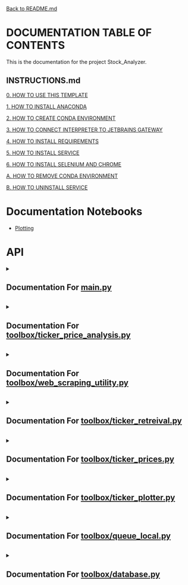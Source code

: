 [Back to README.md](/README.md)

# DOCUMENTATION TABLE OF CONTENTS #

This is the documentation for the project Stock_Analyzer.

## INSTRUCTIONS.md ##

[0. HOW TO USE THIS TEMPLATE](/docs/INSTRUCTIONS.md#0-how-to-use-this-template)

[1. HOW TO INSTALL ANACONDA](/docs/INSTRUCTIONS.md#1-how-to-install-anaconda)

[2. HOW TO CREATE CONDA ENVIRONMENT](/docs/INSTRUCTIONS.md#2-how-to-create-conda-environment)

[3. HOW TO CONNECT INTERPRETER TO JETBRAINS GATEWAY](/docs/INSTRUCTIONS.md#3-how-to-connect-interpreter-to-jetbrains-gateway)

[4. HOW TO INSTALL REQUIREMENTS](/docs/INSTRUCTIONS.md#4-how-to-install-requirements)

[5. HOW TO INSTALL SERVICE](/docs/INSTRUCTIONS.md#5-how-to-install-service)

[6. HOW TO INSTALL SELENIUM AND CHROME](/docs/INSTRUCTIONS.md#6-how-to-install-selenium-and-chrome)

[A. HOW TO REMOVE CONDA ENVIRONMENT](/docs/INSTRUCTIONS.md#a-how-to-remove-conda-environment)

[B. HOW TO UNINSTALL SERVICE](/docs/INSTRUCTIONS.md#b-how-to-uninstall-service)

# Documentation Notebooks #

 - [Plotting](/documentation/Plotting.ipynb)

# API #


<details>
<summary>

## Documentation For [main.py](/docs/MAIN.md)

</summary>


 <details>
<summary>

### > [function main](/docs/MAIN.md#function-main) 



</summary>

[def main():](./../main.py#L25) 



</details>

<br></details>


<details>
<summary>

## Documentation For [toolbox/ticker_price_analysis.py](/docs/TOOLBOX-TICKER_PRICE_ANALYSIS.md)

</summary>


 <details>
<summary>

### > [function set_storage_path](/docs/TOOLBOX-TICKER_PRICE_ANALYSIS.md#function-set_storage_path) 



</summary>

[def set_storage_path(database_path: str, make_dir=False):](./../toolbox/ticker_price_analysis.py#L8) 

Note


```python
    This function is used to set the path to the database. The database is a
```

Param


```python
    database_path: str
        Path to the database
    make_dir: bool
        If True, create the directory if it does not exist
```

Return


```python
    None
```

Example


```python
    from toolbox import ticker_price_analysis
    ticker_price_analysis.set_storage_path('~/Desktop/database', make_dir=True)
```



</details>


 <details>
<summary>

### > [function diff](/docs/TOOLBOX-TICKER_PRICE_ANALYSIS.md#function-diff) 



</summary>

[def diff(df: pd.DataFrame):](./../toolbox/ticker_price_analysis.py#L39) 

Note


```python
    This function is used to get the difference between the price of each datetime
```

Param


```python
ters
    ----------
    df: pd.DataFrame
        Dataframe with datetime index and columns of prices
```

Return


```python
    diff_df: pd.DataFrame
        Dataframe with datetime index and columns of differences in prices
```

Example


```python
    from toolbox import ticker_price_analysis
    import pandas as pd
    df = pd.DataFrame({'price': [1, 2, 3, 4, 5]}, index=pd.date_range('2020-01-01', periods=5, freq='1min'))
    velocity_df = ticker_price_analysis.diff(df)
    print(velocity_df)
```



</details>


 <details>
<summary>

### > [function get_pct_change](/docs/TOOLBOX-TICKER_PRICE_ANALYSIS.md#function-get_pct_change) 



</summary>

[def get_pct_change(df: pd.DataFrame):](./../toolbox/ticker_price_analysis.py#L74) 

Note


```python
    This function is used to get the percent change between the price of each datetime
```

Param


```python
ters
    ----------
    df: pd.DataFrame
        Dataframe with datetime index and columns of prices
```

Return


```python
    pct_change_df: pd.DataFrame
        Dataframe with datetime index and columns of percent change in prices
```

Example


```python
    from toolbox import ticker_price_analysis
    import pandas as pd
    df = pd.DataFrame({'price': [1, 2, 3, 4, 5]}, index=pd.date_range('2020-01-01', periods=5, freq='1min'))
    pct_change_trend = ticker_price_analysis.get_pct_change(df)
    print(pct_change_trend)
```



</details>


 <details>
<summary>

### > [function get_velocity](/docs/TOOLBOX-TICKER_PRICE_ANALYSIS.md#function-get_velocity) 



</summary>

[def get_velocity(ticker: str, start_date=None, end_date=None, cooldown=True, database_only=False, interval="1d"):](./../toolbox/ticker_price_analysis.py#L110) 

Note


```python
    This function is used to get the velocity of the ticker
```

Param


```python
ters
    ----------
    ticker: str
        Ticker symbol

    start_date: datetime.datetime
        Start date of the data

    end_date: datetime.datetime
        End date of the data

    cooldown: bool
        If True, wait 1 second between each request to the API

    database_only: bool
        If True, only use the database, do not make any requests to the API
```

Return


```python
    velocity_df: pd.DataFrame
        Dataframe with datetime index and columns of velocity
```

Example


```python
    from toolbox import ticker_price_analysis
    velocity_df = ticker_price_analysis.get_velocity('AAPL')
    print(velocity_df)
```



</details>


 <details>
<summary>

### > [function get_acceleration](/docs/TOOLBOX-TICKER_PRICE_ANALYSIS.md#function-get_acceleration) 



</summary>

[def get_acceleration(ticker: str, start_date=None, end_date=None, cooldown=True, database_only=False, interval="1d"):](./../toolbox/ticker_price_analysis.py#L151) 

Note


```python
    This function is used to get the acceleration of the ticker
```

Param


```python
ters
    ----------
    ticker: str
        Ticker symbol

    start_date: datetime.datetime
        Start date of the data

    end_date: datetime.datetime
        End date of the data

    cooldown: bool
        If True, wait 1 second between each request to the API

    database_only: bool
        If True, only use the database, do not make any requests to the API
```

Return


```python
    acceleration_df: pd.DataFrame
        Dataframe with datetime index and columns of acceleration
```

Example


```python
    from toolbox import ticker_price_analysis
    acceleration_df = ticker_price_analysis.get_acceleration('AAPL')
    print(acceleration_df)
```



</details>


 <details>
<summary>

### > [function get_jerk](/docs/TOOLBOX-TICKER_PRICE_ANALYSIS.md#function-get_jerk) 



</summary>

[def get_jerk(ticker: str, start_date=None, end_date=None, cooldown=True, database_only=False, interval="1d"):](./../toolbox/ticker_price_analysis.py#L192) 

Note


```python
    This function is used to get the jerk of the ticker
```

Param


```python
ters
    ----------
    ticker: str
        Ticker symbol

    start_date: datetime.datetime
        Start date of the data

    end_date: datetime.datetime
        End date of the data

    cooldown: bool
        If True, wait 1 second between each request to the API

    database_only: bool
        If True, only use the database, do not make any requests to the API
```

Return


```python
    jerk_df: pd.DataFrame
        Dataframe with datetime index and columns of jerk
```

Example


```python
    from toolbox import ticker_price_analysis
    jerk_df = ticker_price_analysis.get_jerk('AAPL')
    print(jerk_df)
```



</details>


 <details>
<summary>

### > [function get_pct_change_velocity](/docs/TOOLBOX-TICKER_PRICE_ANALYSIS.md#function-get_pct_change_velocity) 



</summary>

[def get_pct_change_velocity(ticker: str, start_date=None, end_date=None, cooldown=True, database_only=False, interval="1d"):](./../toolbox/ticker_price_analysis.py#L233) 

Note


```python
    This function is used to get the percent change velocity of the ticker
```

Param


```python
ters
    ----------
    ticker: str
        Ticker symbol

    start_date: datetime.datetime
        Start date of the data

    end_date: datetime.datetime
        End date of the data

    cooldown: bool
        If True, wait 1 second between each request to the API

    database_only: bool
        If True, only use the database, do not make any requests to the API
```

Return


```python
    pct_change_velocity_df: pd.DataFrame
        Dataframe with datetime index and columns of percent change velocity
```

Example


```python
    from toolbox import ticker_price_analysis
    pct_change_velocity_df = ticker_price_analysis.get_pct_change_velocity('AAPL')
    print(pct_change_velocity_df)
```



</details>


 <details>
<summary>

### > [function get_pct_change_acceleration](/docs/TOOLBOX-TICKER_PRICE_ANALYSIS.md#function-get_pct_change_acceleration) 



</summary>

[def get_pct_change_acceleration(ticker: str, start_date=None, end_date=None, cooldown=True, database_only=False, interval="1d"):](./../toolbox/ticker_price_analysis.py#L274) 

Note


```python
    This function is used to get the percent change acceleration of the ticker
```

Param


```python
ters
    ----------
    ticker: str
        Ticker symbol
    start_date: datetime.datetime
        Start date of the data
    end_date: datetime.datetime
        End date of the data
    cooldown: bool
        If True, wait 1 second between each request to the API
    database_only: bool
        If True, only use the database, do not make any requests to the API
```

Return


```python
    pct_change_acceleration_df: pd.DataFrame
        Dataframe with datetime index and columns of percent change acceleration
```

Example


```python
    from toolbox import ticker_price_analysis
    pct_change_acceleration_df = ticker_price_analysis.get_pct_change_acceleration('AAPL')
    print(pct_change_acceleration_df)
```



</details>


 <details>
<summary>

### > [function get_pct_change_jerk](/docs/TOOLBOX-TICKER_PRICE_ANALYSIS.md#function-get_pct_change_jerk) 



</summary>

[def get_pct_change_jerk(ticker: str, start_date=None, end_date=None, cooldown=True, database_only=False, interval="1d"):](./../toolbox/ticker_price_analysis.py#L311) 

Note


```python
    This function is used to get the percent change jerk of the ticker
```

Param


```python
ters
    ----------
    ticker: str
        Ticker symbol
    start_date: datetime.datetime
        Start date of the data
    end_date: datetime.datetime
        End date of the data
    cooldown: bool
        If True, wait 1 second between each request to the API
    database_only: bool
        If True, only use the database, do not make any requests to the API
```

Return


```python
    pct_change_jerk_df: pd.DataFrame
        Dataframe with datetime index and columns of percent change jerk
```

Example


```python
    from toolbox import ticker_price_analysis
    pct_change_jerk_df = ticker_price_analysis.get_pct_change_jerk('AAPL')
    print(pct_change_jerk_df)
```



</details>


 <details>
<summary>

### > [function interpolate](/docs/TOOLBOX-TICKER_PRICE_ANALYSIS.md#function-interpolate) 



</summary>

[def interpolate(trend, resample='D', create_dates_column=False):](./../toolbox/ticker_price_analysis.py#L348) 

Note


```python
    This function is used to interpolate the dataframe. It will interpolate the dataframe based upon the resample.
    This function is an alias for toolbox.ticker_prices.interpolate
```

Param


```python
ters
    ----------
    trend: pd.DataFrame
        Dataframe to interpolate
    resample: str
        Resample the dataframe to this frequency
        'H' = Hourly
        'D' = Daily
```

Return


```python
    trend: pd.DataFrame
        Interpolated dataframe
```

Example


```python
    from toolbox import ticker_prices
    df = ticker_prices.get_ticker_historical_trend('AAPL', start_date=datetime.datetime(2020, 1, 1), end_date=datetime.datetime(2020, 1, 2))
    df = ticker_prices.interpolate(df)
    print(df)
```



</details>


 <details>
<summary>

### > [function average](/docs/TOOLBOX-TICKER_PRICE_ANALYSIS.md#function-average) 



</summary>

[def average(df: pd.DataFrame):](./../toolbox/ticker_price_analysis.py#L378) 

Note


```python
    This function is used to get the average of the dataframe
```

Param


```python
ters
    ----------
    df: pd.DataFrame
        Dataframe with datetime index and columns of percent change
```

Return


```python
    average_df: pd.DataFrame
        Dataframe with datetime index and columns of average
```

Example


```python
    from toolbox import ticker_price_analysis
    df = ticker_prices.get_ticker_historical_trend('AAPL')
    average_df = ticker_price_analysis.average(df)
    print(average_df)
```



</details>


 <details>
<summary>

### > [function standard_deviation](/docs/TOOLBOX-TICKER_PRICE_ANALYSIS.md#function-standard_deviation) 



</summary>

[def standard_deviation(df: pd.DataFrame, sample=True):](./../toolbox/ticker_price_analysis.py#L413) 

Note


```python
    This function is used to get the standard deviation of the dataframe
```

Param


```python
ters
    ----------
    df: pd.DataFrame
        Dataframe with datetime index and columns of percent change
    sample: bool
        If True, use sample standard deviation, else use population standard deviation
```

Return


```python
    standard_deviation_df: pd.DataFrame
        Dataframe with datetime index and columns of standard deviation
```

Example


```python
    from toolbox import ticker_price_analysis
    df = ticker_prices.get_ticker_historical_trend('AAPL')
    standard_deviation_df = ticker_price_analysis.standard_deviation(df)
    print(standard_deviation_df)
```



</details>


 <details>
<summary>

### > [function max](/docs/TOOLBOX-TICKER_PRICE_ANALYSIS.md#function-max) 



</summary>

[def max(df: pd.DataFrame):](./../toolbox/ticker_price_analysis.py#L450) 

Note


```python
    This function is used to get the max of the dataframe
```

Param


```python
ters
    ----------
    df: pd.DataFrame
        Dataframe with datetime index and columns of percent change
```

Return


```python
    max_df: pd.DataFrame
        Dataframe with datetime index and columns of max
```

Example


```python
    from toolbox import ticker_price_analysis
    df = ticker_prices.get_ticker_historical_trend('AAPL')
    max_df = ticker_price_analysis.max(df)
    print(max_df)
```



</details>


 <details>
<summary>

### > [function min](/docs/TOOLBOX-TICKER_PRICE_ANALYSIS.md#function-min) 



</summary>

[def min(df: pd.DataFrame):](./../toolbox/ticker_price_analysis.py#L485) 

Note


```python
    This function is used to get the min of the dataframe
```

Param


```python
ters
    ----------
    df: pd.DataFrame
        Dataframe with datetime index and columns of percent change
```

Return


```python
    min_df: pd.DataFrame
        Dataframe with datetime index and columns of min
```

Example


```python
    from toolbox import ticker_price_analysis
    df = ticker_prices.get_ticker_historical_trend('AAPL')
    min_df = ticker_price_analysis.min(df)
    print(min_df)
```



</details>


 <details>
<summary>

### > [function skew](/docs/TOOLBOX-TICKER_PRICE_ANALYSIS.md#function-skew) 



</summary>

[def skew(df: pd.DataFrame):](./../toolbox/ticker_price_analysis.py#L520) 

Note


```python
    This function is used to get the skew of the dataframe.
    For each skew variable:
    skew = 0: normally distributed
    skew < 0: more weight in the right tail of the distribution
    skew > 0: more weight in the left tail of the distribution

    For instance, a skew of -0.35 means that there is more weight in the right tail of the distribution.
```

Param


```python
ters
    ----------
    df: pd.DataFrame
        Dataframe with datetime index and columns of percent change
```

Return


```python
    skew_df: pd.DataFrame
        Dataframe with datetime index and columns of skew.
```

Example


```python
    from toolbox import ticker_price_analysis
    df = ticker_prices.get_ticker_historical_trend('AAPL')
    skew_df = ticker_price_analysis.skew(df)
    print(skew_df)
```



</details>


 <details>
<summary>

### > [function rolling_mean](/docs/TOOLBOX-TICKER_PRICE_ANALYSIS.md#function-rolling_mean) 



</summary>

[def rolling_mean(df: pd.DataFrame, window:int = 12):](./../toolbox/ticker_price_analysis.py#L562) 

Note


```python
    This function is used to get the rolling mean of the dataframe
```

Param


```python
ters
    ----------
    df: pd.DataFrame
        Dataframe with datetime index and columns of percent change
    window: int
        The number of periods to use for calculating the statistic
```

Return


```python
    rolling_mean_df: pd.DataFrame
        Dataframe with datetime index and columns of rolling mean
```

Example


```python
    from toolbox import ticker_price_analysis
    df = ticker_prices.get_ticker_historical_trend('AAPL')
    rolling_mean_df = ticker_price_analysis.rolling_mean(df)
    print(rolling_mean_df)
```



</details>


 <details>
<summary>

### > [function rolling_std](/docs/TOOLBOX-TICKER_PRICE_ANALYSIS.md#function-rolling_std) 



</summary>

[def rolling_std(df: pd.DataFrame, window:int = 12):](./../toolbox/ticker_price_analysis.py#L590) 

Note


```python
    This function is used to get the rolling standard deviation of the dataframe
```

Param


```python
ters
    ----------
    df: pd.DataFrame
        Dataframe with datetime index and columns of percent change
    window: int
        The number of periods to use for calculating the statistic
```

Return


```python
    rolling_std_df: pd.DataFrame
        Dataframe with datetime index and columns of rolling standard deviation
```

Example


```python
    from toolbox import ticker_price_analysis
    df = ticker_prices.get_ticker_historical_trend('AAPL')
    rolling_std_df = ticker_price_analysis.rolling_std(df)
    print(rolling_std_df)
```



</details>


 <details>
<summary>

### > [function df_log](/docs/TOOLBOX-TICKER_PRICE_ANALYSIS.md#function-df_log) 



</summary>

[def df_log(df: pd.DataFrame):](./../toolbox/ticker_price_analysis.py#L618) 

Note


```python
    This function is used to get the log of the dataframe
```

Param


```python
ters
    ----------
    df: pd.DataFrame
        Dataframe with datetime index and columns of percent change
```

Return


```python
    df_log: pd.DataFrame
        Dataframe with datetime index and columns of log
```

Example


```python
    from toolbox import ticker_price_analysis
    df = ticker_prices.get_ticker_historical_trend('AAPL')
    df_log = ticker_price_analysis.df_log(df)
    print(df_log)
```



</details>


 <details>
<summary>

### > [function get_stationary_trend](/docs/TOOLBOX-TICKER_PRICE_ANALYSIS.md#function-get_stationary_trend) 



</summary>

[def get_stationary_trend(df: pd.DataFrame, window: int = 12):](./../toolbox/ticker_price_analysis.py#L645) 

Note


```python
    This function is used to get the stationary trend of the dataframe
```

Param


```python
ters
    ----------
    df: pd.DataFrame
        Dataframe with datetime index and columns of percent change
    window: int
        The number of periods to use for calculating the statistic
```

Return


```python
    stationary_trend_df: pd.DataFrame
        Dataframe with datetime index and columns of stationary trend
```

Example


```python
    from toolbox import ticker_price_analysis
    df = ticker_prices.get_ticker_historical_trend('AAPL')
    stationary_trend_df = ticker_price_analysis.get_stationary_trend(df)
    print(stationary_trend_df)
```



</details>

<br></details>


<details>
<summary>

## Documentation For [toolbox/web_scraping_utility.py](/docs/TOOLBOX-WEB_SCRAPING_UTILITY.md)

</summary>


 <details>
<summary>

### > [function test_headless](/docs/TOOLBOX-WEB_SCRAPING_UTILITY.md#function-test_headless) 



</summary>

[def test_headless(website: str, screenshot_path, screen_width: int = 1920, screen_height: int = 1080):](./../toolbox/web_scraping_utility.py#L9) 

Note


```python
    The screenshot will be saved as a .png file
    This function is built just to test the headless option of selenium.
```

Param


```python
ters
    ----------
    website: str
        The website to take a screenshot of
    screenshot_path: str
        The path to save the screenshot to
    screen_width: int
        The width of the screen to take the screenshot of
    screen_height: int
        The height of the screen to take the screenshot of
```

Return


```python
    None
```

Example


```python
    from toolbox import web_scraping_utility
    import os
    current_dir = os.getcwd()

    screenshot_path = os.path.join(current_dir, 'test')
    web_scraping_utility.test_headless('https://www.youtube.com', screenshot_path)
```



</details>

<br></details>


<details>
<summary>

## Documentation For [toolbox/ticker_retreival.py](/docs/TOOLBOX-TICKER_RETREIVAL.md)

</summary>


 <details>
<summary>

### > [function set_storage_path](/docs/TOOLBOX-TICKER_RETREIVAL.md#function-set_storage_path) 



</summary>

[def set_storage_path(database_path: str, make_dir=False):](./../toolbox/ticker_retreival.py#L8) 

Note


```python
    This function is used to set the path to the database. The database is a
```

Param


```python
    database_path: str
        Path to the database
    make_dir: bool
        If True, create the directory if it does not exist
```

Return


```python
    None
```

Example


```python
    from toolbox import ticker_retreival
    ticker_retreival.set_storage_path('C:/Users/username/PycharmProjects/stock_analysis/database')
```



</details>


 <details>
<summary>

### > [function get_tickers](/docs/TOOLBOX-TICKER_RETREIVAL.md#function-get_tickers) 



</summary>

[def get_tickers(days_reset_frequency=7, request_fresh=False):](./../toolbox/ticker_retreival.py#L37) 

Note


```python
    This function is used to get the list of tickers. The tickers are saved in the database. If the tickers are older
```

Param


```python
    days_reset_frequency: int
        Number of days before the tickers are reset, to avoid making too many API calls

    request_fresh: bool
        If True, then the tickers are requested fresh from the API, regardless of the last update time
```

Return


```python
    tickers: list
        List of tickers
```

Example


```python
    from toolbox import ticker_retreival
    ticker_retreival.set_storage_path('C:/Users/username/PycharmProjects/stock_analysis/database')
    tickers = ticker_retreival.get_tickers()
```

Reference


```python
    https://levelup.gitconnected.com/how-to-get-all-stock-symbols-a73925c16a1b
```



</details>


 <details>
<summary>

### > [function get_rejected_tickers](/docs/TOOLBOX-TICKER_RETREIVAL.md#function-get_rejected_tickers) 



</summary>

[def get_rejected_tickers(days_reset_frequency=7, request_fresh=False):](./../toolbox/ticker_retreival.py#L112) 

Note


```python
    This function is used to get the list of rejected tickers.
    W = When Issued, or can be arrested for fraud
    R = Rights Issue
    P = “First Preferred Issue”. Preferred stocks are a separate entity.
    Q = Bankruptcy
```

Param


```python
    days_reset_frequency: int
        Number of days before the tickers are reset, to avoid making too many API calls

    request_fresh: bool
        If True, then the tickers are requested fresh from the API, regardless of the last update time
```

Return


```python
    rejected_tickers: list
        List of rejected tickers
```

Example


```python
    from toolbox import ticker_retreival
    ticker_retreival.set_storage_path('C:/Users/username/PycharmProjects/stock_analysis/database')
    rejected_tickers = ticker_retreival.get_rejected_tickers()
```

Reference


```python
    https://levelup.gitconnected.com/how-to-get-all-stock-symbols-a73925c16a1b
```



</details>


 <details>
<summary>

### > [function get_ticker_information](/docs/TOOLBOX-TICKER_RETREIVAL.md#function-get_ticker_information) 



</summary>

[def get_ticker_information(symbol: str, days_reset_frequency=14, request_fresh=False, cooldown_counter=0):](./../toolbox/ticker_retreival.py#L151) 

Note


```python
    This function is used to get the information for a given ticker. The information is saved in the database. If the
```

Param


```python
    symbol: str
        Ticker symbol

    days_reset_frequency: int
        Number of days before the tickers are reset, to avoid making too many API calls

    request_fresh: bool
        If True, then the tickers are requested fresh from the API, regardless of the last update time
```

Return


```python
    stock_info: dict
        Dictionary of stock information
```

Example


```python
    from toolbox import ticker_retreival
    ticker_retreival.set_storage_path('C:/Users/username/PycharmProjects/stock_analysis/database')
    stock_info = ticker_retreival.get_ticker_information('MSFT')
    name = stock_info['shortName']
    website = stock_info['website']
    description = stock_info['longBusinessSummary']
```



</details>


 <details>
<summary>

### > [function get_all_ticker_information](/docs/TOOLBOX-TICKER_RETREIVAL.md#function-get_all_ticker_information) 



</summary>

[def get_all_ticker_information(days_reset_frequency=1, request_fresh=False):](./../toolbox/ticker_retreival.py#L232) 

Note


```python
    This function is used to get the information for all tickers. The information is saved in the database. If the
```

Param


```python
    days_reset_frequency: int
        Number of days before the tickers are reset, to avoid making too many API calls

    request_fresh: bool
        If True, then the tickers are requested fresh from the API, regardless of the last update time
```

Return


```python
    all_info: dict
        Dictionary of stock information for all tickers
```

Example


```python
    from toolbox import ticker_retreival
    ticker_retreival.set_storage_path('C:/Users/username/PycharmProjects/stock_analysis/database')
    all_info = ticker_retreival.get_all_ticker_information()
    print(all_info['MSFT']['shortName'])
```



</details>

<br></details>


<details>
<summary>

## Documentation For [toolbox/ticker_prices.py](/docs/TOOLBOX-TICKER_PRICES.md)

</summary>


 <details>
<summary>

### > [function set_storage_path](/docs/TOOLBOX-TICKER_PRICES.md#function-set_storage_path) 



</summary>

[def set_storage_path(database_path: str, make_dir=False):](./../toolbox/ticker_prices.py#L8) 

Note


```python
    This function is used to set the path to the database. The database is a
```

Param


```python
    database_path: str
        Path to the database
    make_dir: bool
        If True, create the directory if it does not exist
```

Return


```python
    None
```

Example


```python
    from toolbox import ticker_prices
    ticker_prices.set_storage_path('C:/Users/username/PycharmProjects/stock_analysis/database')
```



</details>


 <details>
<summary>

### > [function clean_up_dataframe](/docs/TOOLBOX-TICKER_PRICES.md#function-clean_up_dataframe) 



</summary>

[def clean_up_dataframe(df: pd.DataFrame):](./../toolbox/ticker_prices.py#L38) 

Note


```python
    This function is used to clean up the dataframe. It will remove duplicate rows based upon the "Date" column.
    This is automatically called by the get_ticker_historical_trend function.
```

Param


```python
ters
    ----------
    df: pd.DataFrame
        Dataframe to clean up
```

Return


```python
    df: pd.DataFrame
        Cleaned up dataframe
```

Example


```python
    from toolbox import ticker_prices
    df = ticker_prices.get_ticker_historical_trend('AAPL', start_date=datetime.datetime(2020, 1, 1), end_date=datetime.datetime(2020, 1, 2))
    df = ticker_prices.clean_up_dataframe(df)
    print(df)
```



</details>


 <details>
<summary>

### > [function interpolate](/docs/TOOLBOX-TICKER_PRICES.md#function-interpolate) 



</summary>

[def interpolate(trend, resample='D', create_dates_column=False):](./../toolbox/ticker_prices.py#L79) 

Note


```python
    This function is used to interpolate the dataframe. It will interpolate the dataframe based upon the resample
```

Param


```python
ters
    ----------
    trend: pd.DataFrame
        Dataframe to interpolate
    resample: str
        Resample the dataframe to this frequency
        'H' = Hourly
        'D' = Daily
```

Return


```python
    trend: pd.DataFrame
        Interpolated dataframe
```

Example


```python
    from toolbox import ticker_prices
    df = ticker_prices.get_ticker_historical_trend('AAPL', start_date=datetime.datetime(2020, 1, 1), end_date=datetime.datetime(2020, 1, 2))
    df = ticker_prices.interpolate(df)
    print(df)
```



</details>


 <details>
<summary>

### > [function get_trend_request](/docs/TOOLBOX-TICKER_PRICES.md#function-get_trend_request) 



</summary>

[def _get_trend_request_(ticker, start, end, cooldown_counter=0, interval="1h", cooldown=True):](./../toolbox/ticker_prices.py#L121) 



</details>


 <details>
<summary>

### > [function get_trend](/docs/TOOLBOX-TICKER_PRICES.md#function-get_trend) 



</summary>

[def _get_trend_(ticker, start_date, end_date, cooldown=True):](./../toolbox/ticker_prices.py#L144) 



</details>


 <details>
<summary>

### > [function get_ticker_historical_trend](/docs/TOOLBOX-TICKER_PRICES.md#function-get_ticker_historical_trend) 



</summary>

[def get_ticker_historical_trend(ticker: str, start_date: datetime.datetime = None, end_date: datetime.datetime = None, cooldown = True, database_only=False, interval: str = "1d") -> pd.DataFrame:](./../toolbox/ticker_prices.py#L203) 

Note


```python
    This function is used to get the historical trend of a ticker. The historical trend is stored in the database. If the
    historical trend is not in the database, it will be downloaded from Yahoo Finance and stored in the database.
```

Param


```python
    ticker: str
        Ticker symbol
    start_date: datetime.datetime
        Start date
    end_date: datetime.datetime
        End date
    cooldown: bool
        If True, wait 3 seconds between requests
    database_only: bool
        If True, only get the historical trend from the database.
        Setting it to True will not download the historical trend from Yahoo Finance,
        but it is faster to retrieve the historical trend from the database.
    interval: str
        Interval of the historical trend. If None, it will be set to "1d" if the time delta is greater than 2 years,
        otherwise it will be set to "1h"
```

Return


```python
    pd.DataFrame
        Historical trend of the ticker
```

Example


```python
    from toolbox import ticker_prices
    import datetime
    date = '09/10/2019'
    datetime_object = datetime.datetime.strptime(date, '%m/%d/%Y')
    today = datetime.datetime.today()
    print(ticker_prices.get_ticker_historical_trend('MSFT', datetime_object, today))
```



</details>

<br></details>


<details>
<summary>

## Documentation For [toolbox/ticker_plotter.py](/docs/TOOLBOX-TICKER_PLOTTER.md)

</summary>


 <details>
<summary>

### > [function set_storage_path](/docs/TOOLBOX-TICKER_PLOTTER.md#function-set_storage_path) 



</summary>

[def set_storage_path(database_path: str, make_dir=False):](./../toolbox/ticker_plotter.py#L9) 

Note


```python
    This function is used to set the path to the database. The database is a
```

Param


```python
    database_path: str
        Path to the database
    make_dir: bool
        If True, create the directory if it does not exist
```

Return


```python
    None
```

Example


```python
    from toolbox import ticker_price_analysis
    ticker_price_analysis.set_storage_path('~/Desktop/database', make_dir=True)
```



</details>


 <details>
<summary>

### > [function get_figure](/docs/TOOLBOX-TICKER_PLOTTER.md#function-get_figure) 



</summary>

[def get_figure(trend: pd.DataFrame, columns: list, title: str, yaxis_name: str = "Price ($)", key_name: str = "Type"):](./../toolbox/ticker_plotter.py#L40) 

Note


```python
    This function is used to plot the trend of the data. The trend is a dataframe where the index is the date and the
    columns are the different types of data. The columns are the different types of data.
```

Param


```python
ters
    ----------
    trend: pd.DataFrame
        Dataframe containing the trend

    columns: list
        List of columns to plot

    title: str
        Title of the plot

    yaxis_name: str
        Name of the y-axis

    key_name: str
        Name of the key
```

Return


```python
    fig: plotly.graph_objects.Figure
        Plotly figure
```

Example


```python
    from toolbox import ticker_price_analysis
    from toolbox import ticker_prices
    ticker_price_analysis.set_storage_path('~/Desktop/database', make_dir=True)
    ticker_prices.set_storage_path('~/Desktop/database')

    trend = ticker_prices.get_ticker_historical_trend('AAPL')
    fig = ticker_price_analysis.get_figure(trend, ['Close', 'Open'], 'AAPL')
    fig.show()
    fig.write_image(f"AAPL_trend.png")
```



</details>


 <details>
<summary>

### > [function get_candlestick_figure](/docs/TOOLBOX-TICKER_PLOTTER.md#function-get_candlestick_figure) 



</summary>

[def get_candlestick_figure(trend: pd.DataFrame, title: str, yaxis_name: str = "Price ($)"):](./../toolbox/ticker_plotter.py#L89) 

Note


```python
    This function is used to plot the trend of the data. The trend is a dataframe where the index is the date and the
    columns are the different types of data. The columns are the different types of data.
```

Param


```python
ters
    ----------
    trend: pd.DataFrame
        Dataframe containing the trend

    title: str
        Title of the plot

    yaxis_name: str
        Name of the y-axis
```

Return


```python
    fig: plotly.graph_objects.Figure
        Plotly figure
```

Example


```python
    from toolbox import ticker_price_analysis
    from toolbox import ticker_prices
    ticker_price_analysis.set_storage_path('~/Desktop/database', make_dir=True)
    ticker_prices.set_storage_path('~/Desktop/database')

    trend = ticker_prices.get_ticker_historical_trend('AAPL')
    fig = ticker_price_analysis.get_candlestick_figure(trend, 'AAPL')
    fig.show()
    fig.write_image(f"AAPL_candlestick.png")
```



</details>

<br></details>


<details>
<summary>

## Documentation For [toolbox/queue_local.py](/docs/TOOLBOX-QUEUE_LOCAL.md)

</summary>


 <details>
<summary>

### > [class Queue](/docs/TOOLBOX-QUEUE_LOCAL.md#class-queue) 



</summary>

[class Queue:](./../toolbox/queue_local.py#L2) 

Note


```python
    A queue is a data structure that follows the First In First Out (FIFO) principle.
    This means that the first item added to the queue will be the first item removed from the queue.
    A queue can be implemented using a list or a linked list.
```

Param


```python
    queue_list: list
        The list to initialize the queue with
    max_size: int
        The maximum size of the queue
```

Example


```python
    queue = Queue([1, 2, 3, 4, 5], 10)

    a = queue.dequeue()
    print(a)
```

Reference


```python
    https://en.wikipedia.org/wiki/Queue_(abstract_data_type)
```




 <details>
<summary>

### >  > [function Queue.init](/docs/TOOLBOX-QUEUE_LOCAL.md#function-queueinit) 



</summary>

[def __init__(self, queue_list: list = None, max_size: int = None):](./../toolbox/queue_local.py#L30) 

Note


```python
        If the queue_list is not None, then the queue will be initialized with the list
        If the max_size is not None, then the queue will be initialized with the max_size
```

Param


```python
        queue_list: list
            The list to initialize the queue with
        max_size: int
            The maximum size of the queue
```

Return


```python
        None
```

Example


```python
        queue = Queue([1, 2, 3, 4, 5], 10)

        a = queue.dequeue()
        print(a)
```



</details>


 <details>
<summary>

### >  > [function Queue.enqueue](/docs/TOOLBOX-QUEUE_LOCAL.md#function-queueenqueue) 



</summary>

[def enqueue(self, item):](./../toolbox/queue_local.py#L61) 

Note


```python
        Adds the item to the end of the queue
```

Param


```python
        item: any
            The item to add to the queue
```

Return


```python
        None
```

Example


```python
        queue = Queue(max_size=10)

        queue.enqueue(1)
        queue.enqueue(2)
        queue.enqueue(3)
        print(queue)
```



</details>


 <details>
<summary>

### >  > [function Queue.dequeue](/docs/TOOLBOX-QUEUE_LOCAL.md#function-queuedequeue) 



</summary>

[def dequeue(self):](./../toolbox/queue_local.py#L90) 

Note


```python
        Removes the first item from the queue
```

Param


```python
        None
```

Return


```python
        item: any
            The item that was removed from the queue
```

Example


```python
        queue = Queue(max_size=10)

        queue.enqueue(1)
        queue.enqueue(2)
        queue.enqueue(3)

        a = queue.dequeue()
        print(a)
```



</details>


 <details>
<summary>

### >  > [function Queue.size](/docs/TOOLBOX-QUEUE_LOCAL.md#function-queuesize) 



</summary>

[def size(self) -> int:](./../toolbox/queue_local.py#L118) 

Note


```python
        Returns the size of the queue
```

Param


```python
        None
```

Return


```python
        size: int
            The size of the queue
```

Example


```python
        queue = Queue(max_size=10)

        queue.enqueue(1)
        queue.enqueue(2)
        queue.enqueue(3)

        print(queue.size())
```



</details>


 <details>
<summary>

### >  > [function Queue.is_empty](/docs/TOOLBOX-QUEUE_LOCAL.md#function-queueis_empty) 



</summary>

[def is_empty(self) -> bool:](./../toolbox/queue_local.py#L146) 

Note


```python
        Returns True if the queue is empty, False otherwise
```

Param


```python
        None
```

Return


```python
        is_empty: bool
            True if the queue is empty, False otherwise
```

Example


```python
        queue = Queue(max_size=10)

        queue.enqueue(1)
        queue.enqueue(2)

        print(queue.is_empty())
```



</details>


 <details>
<summary>

### >  > [function Queue.peek](/docs/TOOLBOX-QUEUE_LOCAL.md#function-queuepeek) 



</summary>

[def peek(self):](./../toolbox/queue_local.py#L173) 

Note


```python
        Returns the first item in the queue without removing it
```

Param


```python
        None
```

Return


```python
        item: any
            The first item in the queue
```

Example


```python
        queue = Queue(max_size=10)

        queue.enqueue(1)
        queue.enqueue(2)
        queue.enqueue(3)

        a = queue.peek()
        print(a)
```



</details>


 <details>
<summary>

### >  > [function Queue.get_list](/docs/TOOLBOX-QUEUE_LOCAL.md#function-queueget_list) 



</summary>

[def get_list(self):](./../toolbox/queue_local.py#L201) 

Note


```python
        Returns the list of items in the queue
```

Param


```python
        None
```

Return


```python
        list: list
            The list of items in the queue
```

Example


```python
        queue = Queue(max_size=10)

        queue.enqueue(1)
        queue.enqueue(2)
        queue.enqueue(3)

        a = queue.get_list()
        print(a)
```



</details>


 <details>
<summary>

### >  > [function Queue.len](/docs/TOOLBOX-QUEUE_LOCAL.md#function-queuelen) 



</summary>

[def __len__(self):](./../toolbox/queue_local.py#L230) 

Note


```python
        Returns the size of the queue
```

Param


```python
        None
```

Return


```python
        size: int
            The size of the queue
```

Example


```python
        queue = Queue(max_size=10)

        queue.enqueue(1)
        queue.enqueue(2)

        print(len(queue))
```



</details>


 <details>
<summary>

### >  > [function Queue.copy](/docs/TOOLBOX-QUEUE_LOCAL.md#function-queuecopy) 



</summary>

[def copy(self):](./../toolbox/queue_local.py#L256) 

Note


```python
        Returns a copy of the queue
```

Param


```python
        None
```

Return


```python
        new_queue: Queue
            A copy of the queue
```

Example


```python
        queue = Queue(max_size=10)

        queue.enqueue(1)
        queue.enqueue(2)
        queue.enqueue(3)

        new_queue = queue.copy()
        print(new_queue)
```



</details>


 <details>
<summary>

### >  > [function Queue.copy](/docs/TOOLBOX-QUEUE_LOCAL.md#function-queuecopy) 



</summary>

[def __copy__(self):](./../toolbox/queue_local.py#L288) 

Note


```python
        Returns a copy of the queue
```

Param


```python
        None
```

Return


```python
        new_queue: Queue
            A copy of the queue
```

Example


```python
        queue = Queue(max_size=10)

        queue.enqueue(1)
        queue.enqueue(2)
        queue.enqueue(3)

        new_queue = queue.copy()
        print(new_queue)
```



</details>


 <details>
<summary>

### >  > [function Queue.eq](/docs/TOOLBOX-QUEUE_LOCAL.md#function-queueeq) 



</summary>

[def __eq__(self, other):](./../toolbox/queue_local.py#L317) 

Note


```python
        Returns True if the queues are equal, False otherwise
```

Param


```python
        other: Queue
            The other queue to compare to
```

Return


```python
        is_equal: bool
            True if the queues are equal, False otherwise
```

Example


```python
        queue = Queue([1, 2, 3, 4, 5], max_size=10)
        other = Queue([1, 2, 3, 4, 5], max_size=10)

        print(queue == other)
```



</details>


 <details>
<summary>

### >  > [function Queue.ne](/docs/TOOLBOX-QUEUE_LOCAL.md#function-queuene) 



</summary>

[def __ne__(self, other):](./../toolbox/queue_local.py#L348) 

Note


```python
        Returns True if the queues are not equal, False otherwise
```

Param


```python
        other: Queue
            The other queue to compare to
```

Return


```python
        is_not_equal: bool
            True if the queues are not equal, False otherwise
```

Example


```python
        queue = Queue([1, 2, 3, 4, 5], max_size=10)
        other = Queue([1, 2, 3, 4, 5], max_size=10)

        print(queue != other)
```



</details>


 <details>
<summary>

### >  > [function Queue.getitem](/docs/TOOLBOX-QUEUE_LOCAL.md#function-queuegetitem) 



</summary>

[def __getitem__(self, index):](./../toolbox/queue_local.py#L373) 

Note


```python
        Returns the item at the given index
```

Param


```python
        index: int
            The index of the item to get
```

Return


```python
        item: any
            The item at the given index
```

Example


```python
        queue = Queue([1, 2, 3, 4, 5], max_size=10)

        print(queue[2])
```



</details>


 <details>
<summary>

### >  > [function Queue.setitem](/docs/TOOLBOX-QUEUE_LOCAL.md#function-queuesetitem) 



</summary>

[def __setitem__(self, index, value):](./../toolbox/queue_local.py#L397) 

Note


```python
        Sets the item at the given index to the given value
```

Param


```python
        index: int
            The index of the item to set
        value: any
            The value to set the item to
```

Return


```python
        None
```

Example


```python
        queue = Queue([1, 2, 3, 4, 5], max_size=10)

        queue[2] = 10
        print(queue)
```



</details>


 <details>
<summary>

### >  > [function Queue.delitem](/docs/TOOLBOX-QUEUE_LOCAL.md#function-queuedelitem) 



</summary>

[def __delitem__(self, index):](./../toolbox/queue_local.py#L423) 

Note


```python
        Deletes the item at the given index
```

Param


```python
        index: int
            The index of the item to delete
```

Return


```python
        None
```

Example


```python
        queue = Queue([1, 2, 3, 4, 5], max_size=10)

        del queue[2]
        print(queue)
```



</details>


 <details>
<summary>

### >  > [function Queue.iter](/docs/TOOLBOX-QUEUE_LOCAL.md#function-queueiter) 



</summary>

[def __iter__(self):](./../toolbox/queue_local.py#L447) 

Note


```python
        Returns an iterator for the queue
```

Param


```python
        None
```

Return


```python
        iter: iter
            An iterator for the queue
```

Example


```python
        queue = Queue([1, 2, 3, 4, 5], max_size=10)

        for item in queue:
            print(item)
```



</details>


 <details>
<summary>

### >  > [function Queue.reversed](/docs/TOOLBOX-QUEUE_LOCAL.md#function-queuereversed) 



</summary>

[def __reversed__(self):](./../toolbox/queue_local.py#L471) 

Note


```python
        Returns an iterator for the queue in reverse order
```

Param


```python
        None
```

Return


```python
        reversed: iter
            An iterator for the queue in reverse order
```

Example


```python
        queue = Queue([1, 2, 3, 4, 5], max_size=10)

        for item in reversed(queue):
            print(item)
```



</details>


 <details>
<summary>

### >  > [function Queue.contains](/docs/TOOLBOX-QUEUE_LOCAL.md#function-queuecontains) 



</summary>

[def __contains__(self, item):](./../toolbox/queue_local.py#L495) 

Note


```python
        Returns True if the item is in the queue, False otherwise
```

Param


```python
        item: any
            The item to check for
```

Return


```python
        is_in: bool
            True if the item is in the queue, False otherwise
```

Example


```python
        queue = Queue([1, 2, 3, 4, 5], max_size=10)

        print(1 in queue)
```



</details>


 <details>
<summary>

### >  > [function Queue.add](/docs/TOOLBOX-QUEUE_LOCAL.md#function-queueadd) 



</summary>

[def __add__(self, other):](./../toolbox/queue_local.py#L519) 

Note


```python
        Returns a new queue with the items from both queues
```

Param


```python
        other: Queue
            The other queue to add to this queue
```

Return


```python
        new_queue: Queue
            A new queue with the items from both queues
```

Example


```python
        queue = Queue([1, 2, 3, 4, 5], max_size=10)
        other = Queue([6, 7, 8, 9, 10], max_size=10)

        new_queue = queue + other
        print(new_queue)
```



</details>


 <details>
<summary>

### >  > [function Queue.iadd](/docs/TOOLBOX-QUEUE_LOCAL.md#function-queueiadd) 



</summary>

[def __iadd__(self, other):](./../toolbox/queue_local.py#L550) 

Note


```python
        Returns this queue with the items from both queues
```

Param


```python
        other: Queue
            The other queue to add to this queue
```

Return


```python
        self: Queue
            This queue with the items from both queues
```

Example


```python
        queue = Queue([1, 2, 3, 4, 5], max_size=10)
        other = Queue([6, 7, 8, 9, 10], max_size=10)

        queue += other
        print(queue)
```



</details>


 <details>
<summary>

### >  > [function Queue.mul](/docs/TOOLBOX-QUEUE_LOCAL.md#function-queuemul) 



</summary>

[def __mul__(self, other):](./../toolbox/queue_local.py#L578) 

Note


```python
        Returns a new queue with the items from this queue repeated the given number of times
```

Param


```python
        other: int
            The number of times to repeat the queue
```

Return


```python
        new_queue: Queue
            A new queue with the items from this queue repeated the given number of times
```

Example


```python
        queue = Queue([1, 2, 3, 4, 5], max_size=10)

        new_queue = queue * 3
        print(new_queue)
```



</details>


 <details>
<summary>

### >  > [function Queue.imul](/docs/TOOLBOX-QUEUE_LOCAL.md#function-queueimul) 



</summary>

[def __imul__(self, other):](./../toolbox/queue_local.py#L607) 

Note


```python
        Returns this queue with the items from this queue repeated the given number of times
```

Param


```python
        other: int
            The number of times to repeat the queue
```

Return


```python
        self: Queue
            This queue with the items from this queue repeated the given number of times
```

Example


```python
        queue = Queue([1, 2, 3, 4, 5], max_size=10)

        queue *= 3
        print(queue)
```



</details>


 <details>
<summary>

### >  > [function Queue.str](/docs/TOOLBOX-QUEUE_LOCAL.md#function-queuestr) 



</summary>

[def __str__(self):](./../toolbox/queue_local.py#L636) 

Note


```python
        Returns a string representation of the queue
```

Param


```python
        None
```

Return


```python
        string: str
            A string representation of the queue
```

Example


```python
        queue = Queue([1, 2, 3, 4, 5], max_size=10)

        print(queue)
```



</details>

</details>

<br></details>


<details>
<summary>

## Documentation For [toolbox/database.py](/docs/TOOLBOX-DATABASE.md)

</summary>


 <details>
<summary>

### > [function set_storage_path](/docs/TOOLBOX-DATABASE.md#function-set_storage_path) 



</summary>

[def set_storage_path(path):](./../toolbox/database.py#L9) 

Note


```python
    This function is used to set the path to the folder where the database files will be stored
```

Param


```python
ters
    ----------
    path : str
        The path to the folder where the database files will be stored
```

Return


```python
    None
        This function does not return anything
```

Example


```python
    set_storage_path('C:/Users/JohnDoe/Documents/MyDatabase')
```

Reference


```python
    No Links
```



</details>


 <details>
<summary>

### > [function slugify](/docs/TOOLBOX-DATABASE.md#function-slugify) 



</summary>

[def slugify(value, allow_unicode=False):](./../toolbox/database.py#L41) 

Note


```python
    This function is used to slugify strings, which basically means to remove all special characters and replace them with dashes.
    This is useful for creating file names from strings.
```

Param


```python
ters
    ----------
    value : str
        The string to be slugified
    allow_unicode : bool
        Whether or not to allow unicode characters
```

Return


```python
    str
        The slugified string
```

Example


```python
    a = slugify('Hello World')
```

Reference


```python
    https://github.com/django/django/blob/master/django/utils/text.py
```



</details>


 <details>
<summary>

### > [function get](/docs/TOOLBOX-DATABASE.md#function-get) 



</summary>

[def get(name: str):](./../toolbox/database.py#L77) 

Note


```python
    This function is used to load objects from the database folder
```

Param


```python
ters
    ----------
    name : str
        The name of the file to be loaded
```

Return


```python
    object or None
        The object loaded from the file, could be anything
```

Example


```python
    spreadsheet_data = get('spreadsheet_people')
```

Reference


```python
    No Links
```



</details>


 <details>
<summary>

### > [function get_modified_date](/docs/TOOLBOX-DATABASE.md#function-get_modified_date) 



</summary>

[def get_modified_date(name: str):](./../toolbox/database.py#L112) 

Note


```python
    This function is used to get the last modified date of a file in the database folder
```

Param


```python
ters
    ----------
    name : str
        The name of the file to be loaded
```

Return


```python
    datetime.datetime or None
        The datetime object of the last modified date
```

Example


```python
    date = get_modified_date('spreadsheet_people')
```

Reference


```python
    No Links
```



</details>


 <details>
<summary>

### > [function save](/docs/TOOLBOX-DATABASE.md#function-save) 



</summary>

[def save(name: str, data: any) -> None:](./../toolbox/database.py#L146) 

Note


```python
    This function is used to save objects to the database folder
```

Param


```python
ters
    ----------
    name : str
        The name of the file to be saved
    data : any
        The data to be saved
```

Return


```python
    None
        This function does not return anything
```

Example


```python
    spreadsheet_data = {"People": ["Bill", "Kent", "Steve"], "Ages": [20, 30, 40]}

    save('spreadsheet_people', spreadsheet_data)
```

Reference


```python
    No Links
```



</details>


 <details>
<summary>

### > [function delete_database](/docs/TOOLBOX-DATABASE.md#function-delete_database) 



</summary>

[def delete_database(name: str) -> object:](./../toolbox/database.py#L182) 

Note


```python
    This function is used to delete objects from the database folder
```

Param


```python
ters
    ----------
    name : str
        The name of the file to be deleted
```

Return


```python
    object or None
        The object loaded from the file, could be anything
```

Example


```python
    spreadsheet_data = {"People": ["Bill", "Kent", "Steve"], "Ages": [20, 30, 40]}

    save('spreadsheet_people', spreadsheet_data)

    delete_database('spreadsheet_people')
```

Reference


```python
    No Links
```



</details>


 <details>
<summary>

### > [function save_key](/docs/TOOLBOX-DATABASE.md#function-save_key) 



</summary>

[def save_key(platform: str, key: str, override: bool = False) -> None:](./../toolbox/database.py#L220) 

Note


```python
    This function is used to save keys in a secure location
```

Param


```python
ters
    ----------
    platform: str
        The name of the platform to be saved (e.g. 'google')
    key: str
        The key to be saved (e.g. '<google_api_key>')
    override: bool
        Whether or not to override the key if it already exists
```

Return


```python
    None
        This function does not return anything
```

Example


```python
    save_key('google', '<google_api_key>')
```

Reference


```python
    https://www.nylas.com/blog/making-use-of-environment-variables-in-python/
```



</details>


 <details>
<summary>

### > [function load_key](/docs/TOOLBOX-DATABASE.md#function-load_key) 



</summary>

[def load_key(platform: str) -> str:](./../toolbox/database.py#L266) 

Note


```python
        This function is used to load keys from a secure location
```

Param


```python
ters
        ----------
        platform: str
            The key to be loaded (e.g. '<google_api_key>')
```

Return


```python
        str or None
            This function returns the key if it exists, otherwise it returns None
```

Example


```python
        key = load_key('google')
```

Reference


```python
        https://www.nylas.com/blog/making-use-of-environment-variables-in-python/
```



</details>

<br></details>

